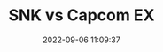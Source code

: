 ---
date: 2022-09-06 11:09:37
title: 'SNK vs Capcom EX'	
link: https://mugenguild.com/forum/msg.2537520
discord: https://discord.gg/q4EhA35PnQ
tags: [2D fighter, pixel art, free, PC, mugen based]
img: https://i.imgur.com/qpKxI24.png
price: Free	
---